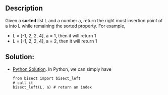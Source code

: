 ## Description
Given a **sorted** list L and a number a, return the right most insertion
point of a into L while remaining the sorted property. For example,
- L = [-1, 2, 2, 4], a = 1, then it will return 1
- L = [-1, 2, 2, 4], a = 2, then it will return 1

## Solution:
- [Python Solution](bisect_right.py). In Python, we can simply
  have
  ```
  from bisect import bisect_left
  # call it
  bisect_left(L, a) # return an index
  ```

